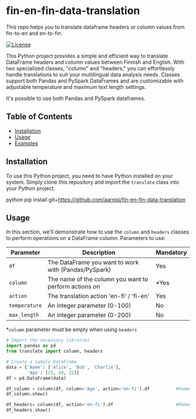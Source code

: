 # fin-en-fin-data-translation
This repo helps you to translate dataframe headers or column values from fin-to-en and en-to-fin.

[![License](https://img.shields.io/badge/License-MIT-blue.svg)](https://opensource.org/licenses/MIT)

This Python project provides a simple and efficient way to translate DataFrame headers and column values between Finnish and English. With two specialized classes, "column" and "headers," you can effortlessly handle translations to suit your multilingual data analysis needs. Classes support both Pandas and PySpark DataFrames and are customizable with adjustable temperature and maximum text length settings.

It's possible to use both Pandas and PySpark dataframes.

## Table of Contents

- [Installation](#installation)
- [Usage](#usage)
- [Examples](#examples)

## Installation

To use this Python project, you need to have Python installed on your system. Simply clone this repository and import the `translate` class into your Python project.

python
pip install git+https://github.com/aarnisi/fin-en-fin-data-translation

## Usage

In this section, we'll demonstrate how to use the `column` and `headers` classes to perform operations on a DataFrame column. Parameters to use:

| Parameter    | Description                                               | Mandatory |
|--------------|-----------------------------------------------------------|-----------|
| `df`         | The DataFrame you want to work with (Pandas/PySpark)      |    Yes    |
| `column`     | The name of the column you want to perform actions on     |   *Yes    |  
| `action`     | The translation action 'en-fi' / 'fi-en'                  |    Yes    |
| `temperature`| An integer parameter (0-100)                              |    No     |
| `max_length` | An integer parameter (0-200)                              |    No     |

*`column` parameter must be empty when using `headers`

```python
# Import the necessary libraries
import pandas as pd
from translate import column, headers

# Create a sample DataFrame
data = {'Name': ['Alice', 'Bob', 'Charlie'],
        'Age': [25, 30, 22]}
df = pd.DataFrame(data)

df_column = column(df, column='Age', action='en-fi').df          #Remember to use .df to get dataframe values from python class
df_column.show()

df_headers= column(df, action='en-fi').df                        #Remember to use .df to get dataframe values from python class
df_headers.show()

```
